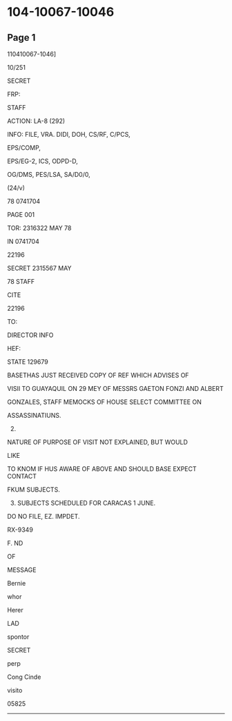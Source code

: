 # 104-10067-10046

## Page 1

110410067-1046]

10/251

SECRET

FRP:

STAFF

ACTION: LA-8 (292)

INFO: FILE, VRA. DIDI, DOH, CS/RF, C/PCS,

EPS/COMP,

EPS/EG-2, ICS, ODPD-D,

OG/DMS, PES/LSA, SA/D0/0,

(24/v)

78 0741704

PAGE 001

TOR: 2316322 MAY 78

IN 0741704

22196

SECRET 2315567 MAY

78 STAFF

CITE

22196

TO:

DIRECTOR INFO

HEF:

STATE 129679

BASETHAS JUST RECEIVED COPY OF REF WHICH ADVISES OF

VISII TO GUAYAQUIL ON 29 MEY OF MESSRS GAETON FONZI AND ALBERT

GONZALES, STAFF MEMOCKS OF HOUSE SELECT COMMITTEE ON

ASSASSINATIUNS.

2.

NATURE OF PURPOSE OF VISIT NOT EXPLAINED, BUT WOULD

LIKE

TO KNOM IF HUS AWARE OF ABOVE AND SHOULD BASE EXPECT CONTACT

FKUM SUBJECTS.

3. SUBJECTS SCHEDULED FOR CARACAS 1 JUNE.

DO NO FILE, EZ. IMPDET.

RX-9349

F. ND

OF

MESSAGE

Bernie

whor

Herer

LAD

spontor

SECRET

perp

Cong Cinde

visito

05825

---

